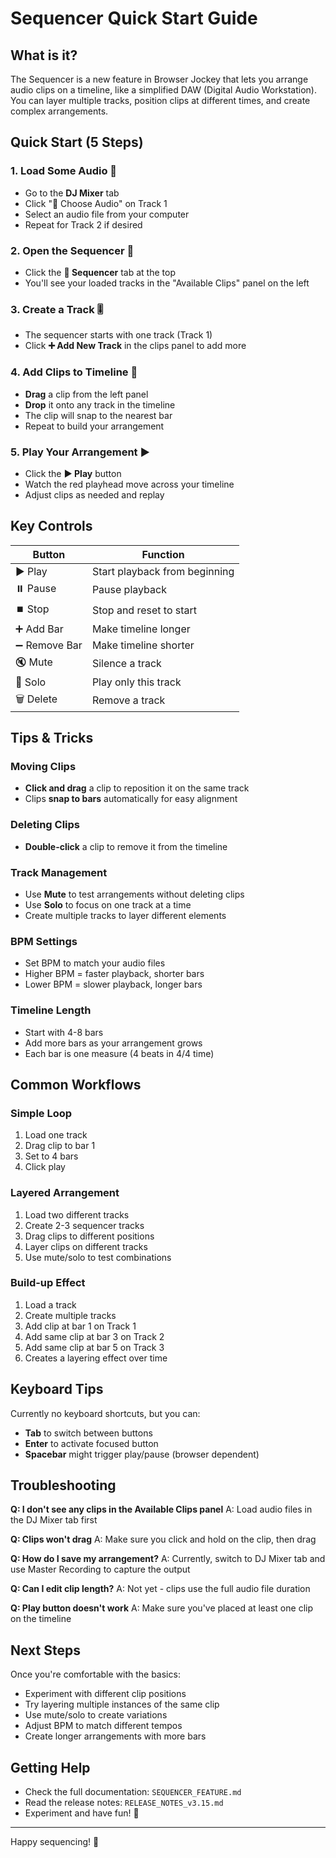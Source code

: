 # Sequencer Quick Start Guide

## What is it?

The Sequencer is a new feature in Browser Jockey that lets you arrange audio clips on a timeline, like a simplified DAW (Digital Audio Workstation). You can layer multiple tracks, position clips at different times, and create complex arrangements.

## Quick Start (5 Steps)

### 1. Load Some Audio 🎵
- Go to the **DJ Mixer** tab
- Click "📁 Choose Audio" on Track 1
- Select an audio file from your computer
- Repeat for Track 2 if desired

### 2. Open the Sequencer 🎼
- Click the **🎼 Sequencer** tab at the top
- You'll see your loaded tracks in the "Available Clips" panel on the left

### 3. Create a Track 🎚️
- The sequencer starts with one track (Track 1)
- Click **➕ Add New Track** in the clips panel to add more

### 4. Add Clips to Timeline 🎯
- **Drag** a clip from the left panel
- **Drop** it onto any track in the timeline
- The clip will snap to the nearest bar
- Repeat to build your arrangement

### 5. Play Your Arrangement ▶️
- Click the **▶️ Play** button
- Watch the red playhead move across your timeline
- Adjust clips as needed and replay

## Key Controls

| Button | Function |
|--------|----------|
| ▶️ Play | Start playback from beginning |
| ⏸️ Pause | Pause playback |
| ⏹️ Stop | Stop and reset to start |
| ➕ Add Bar | Make timeline longer |
| ➖ Remove Bar | Make timeline shorter |
| 🔇 Mute | Silence a track |
| 🎯 Solo | Play only this track |
| 🗑️ Delete | Remove a track |

## Tips & Tricks

### Moving Clips
- **Click and drag** a clip to reposition it on the same track
- Clips **snap to bars** automatically for easy alignment

### Deleting Clips
- **Double-click** a clip to remove it from the timeline

### Track Management
- Use **Mute** to test arrangements without deleting clips
- Use **Solo** to focus on one track at a time
- Create multiple tracks to layer different elements

### BPM Settings
- Set BPM to match your audio files
- Higher BPM = faster playback, shorter bars
- Lower BPM = slower playback, longer bars

### Timeline Length
- Start with 4-8 bars
- Add more bars as your arrangement grows
- Each bar is one measure (4 beats in 4/4 time)

## Common Workflows

### Simple Loop
1. Load one track
2. Drag clip to bar 1
3. Set to 4 bars
4. Click play

### Layered Arrangement
1. Load two different tracks
2. Create 2-3 sequencer tracks
3. Drag clips to different positions
4. Layer clips on different tracks
5. Use mute/solo to test combinations

### Build-up Effect
1. Load a track
2. Create multiple tracks
3. Add clip at bar 1 on Track 1
4. Add same clip at bar 3 on Track 2
5. Add same clip at bar 5 on Track 3
6. Creates a layering effect over time

## Keyboard Tips

Currently no keyboard shortcuts, but you can:
- **Tab** to switch between buttons
- **Enter** to activate focused button
- **Spacebar** might trigger play/pause (browser dependent)

## Troubleshooting

**Q: I don't see any clips in the Available Clips panel**
A: Load audio files in the DJ Mixer tab first

**Q: Clips won't drag**
A: Make sure you click and hold on the clip, then drag

**Q: How do I save my arrangement?**
A: Currently, switch to DJ Mixer tab and use Master Recording to capture the output

**Q: Can I edit clip length?**
A: Not yet - clips use the full audio file duration

**Q: Play button doesn't work**
A: Make sure you've placed at least one clip on the timeline

## Next Steps

Once you're comfortable with the basics:
- Experiment with different clip positions
- Try layering multiple instances of the same clip
- Use mute/solo to create variations
- Adjust BPM to match different tempos
- Create longer arrangements with more bars

## Getting Help

- Check the full documentation: `SEQUENCER_FEATURE.md`
- Read the release notes: `RELEASE_NOTES_v3.15.md`
- Experiment and have fun! 🎉

---

Happy sequencing! 🎼
